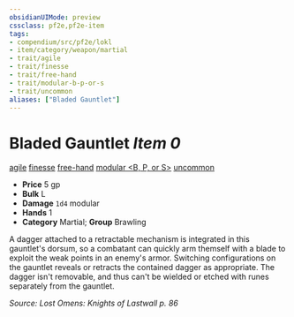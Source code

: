 ```yaml
---
obsidianUIMode: preview
cssclass: pf2e,pf2e-item
tags:
- compendium/src/pf2e/lokl
- item/category/weapon/martial
- trait/agile
- trait/finesse
- trait/free-hand
- trait/modular-b-p-or-s
- trait/uncommon
aliases: ["Bladed Gauntlet"]
---
```

# Bladed Gauntlet *Item 0*  
[agile](../../../rules/traits/agile.md)  [finesse](../../../rules/traits/finesse.md)  [free-hand](../../../rules/traits/free-hand.md)  [modular <B, P, or S>](../../../rules/traits/modular-logm.md)  [uncommon](../../../rules/traits/uncommon.md)  

- **Price** 5 gp
- **Bulk** L
- **Damage** `1d4` modular
- **Hands** 1
- **Category** Martial; **Group** Brawling 

A dagger attached to a retractable mechanism is integrated in this gauntlet's dorsum, so a combatant can quickly arm themself with a blade to exploit the weak points in an enemy's armor. Switching configurations on the gauntlet reveals or retracts the contained dagger as appropriate. The dagger isn't removable, and thus can't be wielded or etched with runes separately from the gauntlet.

*Source: Lost Omens: Knights of Lastwall p. 86*